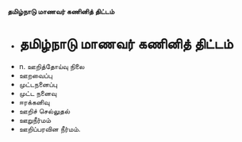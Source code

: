 **தமிழ்நாடு மாணவர் கணினித் திட்டம்**
- # தமிழ்நாடு மாணவர் கணினித் திட்டம்
- n. ஊறித்தோய்வு நிலை
- ஊறவைப்பு
- முட்டநனைப்பு
- முட்ட நனைவு
- ஈரக்கனிவு
- ஊறிச் செல்லுதல்
- ஊறுநீர்மம்
- ஊறிப்பரவின நீர்மம்.

